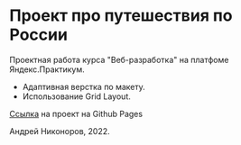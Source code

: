 # Проект про путешествия по России

Проектная работа курса "Веб-разработка" на платфоме Яндекс.Практикум.

* Адаптивная верстка по макету.
* Использование Grid Layout.

[Ссылка](https://v0id95a8n7.github.io/russian-travel/) на проект на Github Pages

Андрей Никоноров, 2022.
